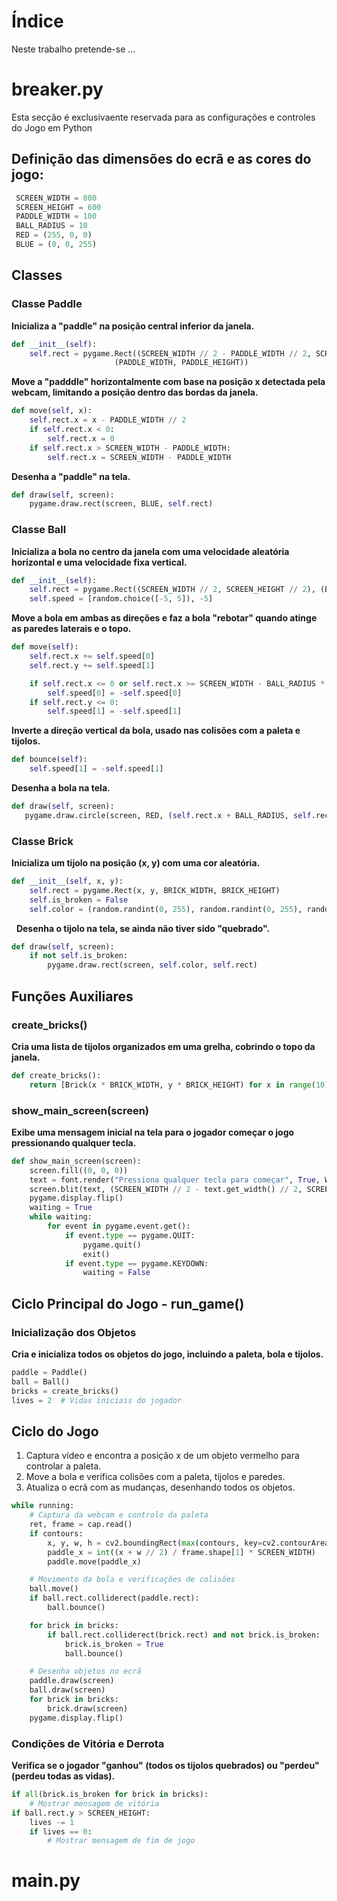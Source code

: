# Índice
Neste trabalho pretende-se ...


# breaker.py

Esta secção é exclusivaente reservada para as configurações e controles do Jogo em Python
 ## Definição das dimensões do ecrã e as cores do jogo:
 ```python
  SCREEN_WIDTH = 800
  SCREEN_HEIGHT = 600
  PADDLE_WIDTH = 100
  BALL_RADIUS = 10
  RED = (255, 0, 0)
  BLUE = (0, 0, 255)
  ```

## Classes

### Classe Paddle
 
**Inicializa a "paddle" na posição central inferior da janela.**
```python
def __init__(self):
    self.rect = pygame.Rect((SCREEN_WIDTH // 2 - PADDLE_WIDTH // 2, SCREEN_HEIGHT - PADDLE_HEIGHT * 2),
                       (PADDLE_WIDTH, PADDLE_HEIGHT))
```  
**Move a "padddle" horizontalmente com base na posição x detectada pela webcam, limitando a posição dentro das bordas da janela.**
```python
def move(self, x):
    self.rect.x = x - PADDLE_WIDTH // 2
    if self.rect.x < 0:
        self.rect.x = 0
    if self.rect.x > SCREEN_WIDTH - PADDLE_WIDTH:
        self.rect.x = SCREEN_WIDTH - PADDLE_WIDTH
```
 **Desenha a "paddle" na tela.**
```python
def draw(self, screen):
    pygame.draw.rect(screen, BLUE, self.rect)
```
### Classe Ball
**Inicializa a bola no centro da janela com uma velocidade aleatória horizontal e uma velocidade fixa vertical.**
```python
def __init__(self):
    self.rect = pygame.Rect((SCREEN_WIDTH // 2, SCREEN_HEIGHT // 2), (BALL_RADIUS * 2, BALL_RADIUS * 2))
    self.speed = [random.choice([-5, 5]), -5]
``` 
**Move a bola em ambas as direções e faz a bola "rebotar" quando atinge as paredes laterais e o topo.**
```python
def move(self):
    self.rect.x += self.speed[0]
    self.rect.y += self.speed[1]

    if self.rect.x <= 0 or self.rect.x >= SCREEN_WIDTH - BALL_RADIUS * 2:
        self.speed[0] = -self.speed[0]
    if self.rect.y <= 0:
        self.speed[1] = -self.speed[1]
```
**Inverte a direção vertical da bola, usado nas colisões com a paleta e tijolos.**
```python
def bounce(self):
    self.speed[1] = -self.speed[1]
```
**Desenha a bola na tela.**
 ```python
def draw(self, screen):
    pygame.draw.circle(screen, RED, (self.rect.x + BALL_RADIUS, self.rect.y + BALL_RADIUS), BALL_RADIUS)
```
### Classe Brick

**Inicializa um tijolo na posição (x, y) com uma cor aleatória.**
```python
def __init__(self, x, y):
    self.rect = pygame.Rect(x, y, BRICK_WIDTH, BRICK_HEIGHT)
    self.is_broken = False
    self.color = (random.randint(0, 255), random.randint(0, 255), random.randint(0, 255))
```
&nbsp;
**Desenha o tijolo na tela, se ainda não tiver sido "quebrado".**
```python
def draw(self, screen):
    if not self.is_broken:
        pygame.draw.rect(screen, self.color, self.rect)
```


## Funções Auxiliares

### create_bricks()

**Cria uma lista de tijolos organizados em uma grelha, cobrindo o topo da janela.**
```python
def create_bricks():
    return [Brick(x * BRICK_WIDTH, y * BRICK_HEIGHT) for x in range(10) for y in range(5)]
```

### show_main_screen(screen)

**Exibe uma mensagem inicial na tela para o jogador começar o jogo pressionando qualquer tecla.**
```python
def show_main_screen(screen):
    screen.fill((0, 0, 0))
    text = font.render("Pressiona qualquer tecla para começar", True, WHITE)
    screen.blit(text, (SCREEN_WIDTH // 2 - text.get_width() // 2, SCREEN_HEIGHT // 2 - text.get_height() // 2))
    pygame.display.flip()
    waiting = True
    while waiting:
        for event in pygame.event.get():
            if event.type == pygame.QUIT:
                pygame.quit()
                exit()
            if event.type == pygame.KEYDOWN:
                waiting = False
```

## Ciclo Principal do Jogo - run_game()

### Inicialização dos Objetos

**Cria e inicializa todos os objetos do jogo, incluindo a paleta, bola e tijolos.**
```python
paddle = Paddle()
ball = Ball()
bricks = create_bricks()
lives = 2  # Vidas iniciais do jogador
```

## Ciclo do Jogo

   1. Captura vídeo e encontra a posição x de um objeto vermelho para controlar a paleta.
   2. Move a bola e verifica colisões com a paleta, tijolos e paredes.
   3. Atualiza o ecrã com as mudanças, desenhando todos os objetos.
```python
while running:
    # Captura da webcam e controlo da paleta
    ret, frame = cap.read()
    if contours:
        x, y, w, h = cv2.boundingRect(max(contours, key=cv2.contourArea))
        paddle_x = int((x + w // 2) / frame.shape[1] * SCREEN_WIDTH)
        paddle.move(paddle_x)

    # Movimento da bola e verificações de colisões
    ball.move()
    if ball.rect.colliderect(paddle.rect):
        ball.bounce()

    for brick in bricks:
        if ball.rect.colliderect(brick.rect) and not brick.is_broken:
            brick.is_broken = True
            ball.bounce()

    # Desenha objetos no ecrã
    paddle.draw(screen)
    ball.draw(screen)
    for brick in bricks:
        brick.draw(screen)
    pygame.display.flip()
```
### Condições de Vitória e Derrota

**Verifica se o jogador "ganhou" (todos os tijolos quebrados) ou "perdeu" (perdeu todas as vidas).**
```python
if all(brick.is_broken for brick in bricks):
    # Mostrar mensagem de vitória
if ball.rect.y > SCREEN_HEIGHT:
    lives -= 1
    if lives == 0:
        # Mostrar mensagem de fim de jogo
```

# main.py







